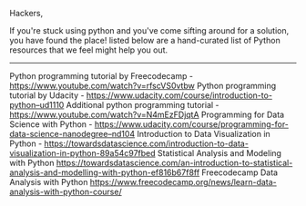 Hackers,

  If you're stuck using python and you've come sifting around for a solution, you have found the place! listed below are a hand-curated list of Python resources that we feel might help you out.
  
  ---
Python programming tutorial by Freecodecamp - https://www.youtube.com/watch?v=rfscVS0vtbw
Python programming tutorial by Udacity - https://www.udacity.com/course/introduction-to-python–ud1110
Additional python programming tutorial - https://www.youtube.com/watch?v=N4mEzFDjqtA
Programming for Data Science with Python - https://www.udacity.com/course/programming-for-data-science-nanodegree–nd104
Introduction to Data Visualization in Python - https://towardsdatascience.com/introduction-to-data-visualization-in-python-89a54c97fbed
Statistical Analysis and Modeling with Python https://towardsdatascience.com/an-introduction-to-statistical-analysis-and-modelling-with-python-ef816b67f8ff
Freecodecamp Data Analysis with Python https://www.freecodecamp.org/news/learn-data-analysis-with-python-course/
